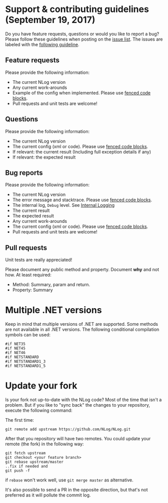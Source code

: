 Support & contributing guidelines (September 19, 2017)
===
Do you have feature requests, questions or would you like to report a bug? Please follow these guidelines when posting on the [issue list](https://github.com/NLog/NLog/issues). The issues are labeled with the [following guideline](/issue-labeling.md). 

Feature requests
----
Please provide the following information:
- The current NLog version
- Any current work-arounds
- Example of the config when implemented. Please use [fenced code blocks](https://help.github.com/articles/creating-and-highlighting-code-blocks/#fenced-code-blocks).
- Pull requests and unit tests are welcome! 

Questions
----
Please provide the following information:
- The current NLog version
- The current config (xml or code). Please use [fenced code blocks](https://help.github.com/articles/creating-and-highlighting-code-blocks/#fenced-code-blocks).
- If relevant: the current result (Including full exception details if any)
- If relevant: the expected result

Bug reports
----
Please provide the following information:
- The current NLog version
- The error message and stacktrace. Please use [fenced code blocks](https://help.github.com/articles/creating-and-highlighting-code-blocks/#fenced-code-blocks).
- The internal log, `Debug` level. See [Internal Logging](https://github.com/NLog/NLog/wiki/Internal-Logging)
- The current result
- The expected result 
- Any current work-arounds
- The current config (xml or code). Please use [fenced code blocks](https://help.github.com/articles/creating-and-highlighting-code-blocks/#fenced-code-blocks).
- Pull requests and unit tests are welcome!


Pull requests
----
Unit tests are really appreciated! 

Please document any public method and property. Document **why** and not how. At least required: 

* Method: Summary, param and return.
* Property: Summary


Multiple .NET versions
===
Keep in mind that multiple versions of .NET are supported. Some methods are not available in all .NET versions. The following conditional compilation symbols can be used:

```
#if NET35
#if NET45
#if NET46
#if NETSTANDARD
#if NETSTANDARD1_3
#if NETSTANDARD1_5
```

Update your fork
===
Is your fork not up-to-date with the NLog code? Most of the time that isn't a problem. But if you like to "sync back" the changes to your repository, execute the following command:

The first time:
```
git remote add upstream https://github.com/NLog/NLog.git 
```


After that you repository will have two remotes. You could update your remote (the fork) in the following way:

```
git fetch upstream
git checkout <your feature branch>
git rebase upstream/master
..fix if needed and
git push -f 
```

if `rebase` won't work well, use `git merge master` as alternative.

It's also possible to send a PR in the opposite direction, but that's not preferred as it will pollute the commit log.
